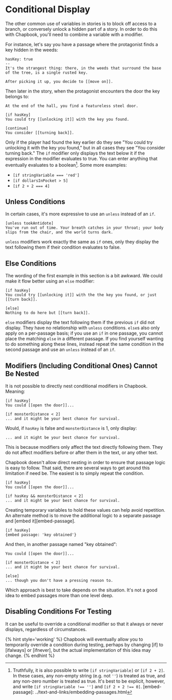 # Conditional Display

The other common use of variables in stories is to block off access to a branch, or conversely unlock a hidden part of a story. In order to do this with Chapbook, you'll need to combine a variable with a modifier.

For instance, let's say you have a passage where the protagonist finds a key hidden in the weeds:

```
hasKey: true
--
It's the strangest thing: there, in the weeds that surround the base of the tree, is a single rusted key.

After picking it up, you decide to [[move on]].
```

Then later in the story, when the protagonist encounters the door the key belongs to:

```
At the end of the hall, you find a featureless steel door.

[if hasKey]
You could try [[unlocking it]] with the key you found.

[continue]
You consider [[turning back]].
```

Only if the player had found the key earlier do they see "You could try unlocking it with the key you found," but in all cases they see "You consider turning back." The `if` modifier only displays the text below it if the expression in the modifier evaluates to true. You can enter anything that eventually evaluates to a boolean[^1]. Some more examples:
  - `[if stringVariable === 'red']`
  - `[if dollarsInPocket > 5]`
  - `[if 2 + 2 === 4]`

## Unless Conditions

In certain cases, it's more expressive to use an `unless` instead of an `if`.

```
[unless tookAntidote]
You've run out of time. Your breath catches in your throat; your body slips from the chair, and the world turns dark.
```

`unless` modifiers work exactly the same as `if` ones, only they display the text following them if their condition evaluates to false.

## Else Conditions

The wording of the first example in this section is a bit awkward. We could make it flow better using an `else` modifier:

```
[if hasKey]
You could try [[unlocking it]] with the the key you found, or just [[turn back]].

[else]
Nothing to do here but [[turn back]].
```

`else` modifiers display the text following them if the previous `if` did not display. They have no relationship with `unless` conditions. `else`s also only apply on a per-passage basis; if you use an `if` in one passage, you cannot place the matching `else` in a different passage. If you find yourself wanting to do something along these lines, instead repeat the same condition in the second passage and use an `unless` instead of an `if`.

## Modifiers (Including Conditional Ones) Cannot Be Nested

It is not possible to directly nest conditional modifiers in Chapbook. Meaning:

```
[if hasKey]
You could [[open the door]]...

[if monsterDistance < 2]
... and it might be your best chance for survival.
```

Would, if `hasKey` is false and `monsterDistance` is 1, only display:

```
... and it might be your best chance for survival.
```

This is because modifiers only affect the text directly following them. They do not affect modifiers before or after them in the text, or any other text.

Chapbook doesn't allow direct nesting in order to ensure that passage logic is easy to follow. That said, there are several ways to get around this limitation if need be. The easiest is to simply repeat the condition.

```
[if hasKey]
You could [[open the door]]...

[if hasKey && monsterDistance < 2]
... and it might be your best chance for survival.
```

Creating temporary variables to hold these values can help avoid repetition. An alternate method is to move the additional logic to a separate passage and [embed it][embed-passage].

```
[if hasKey]
{embed passage: 'key obtained'}
```

And then, in another passage named "key obtained":

```
You could [[open the door]]...

[if monsterDistance < 2]
... and it might be your best chance for survival.

[else]
... though you don't have a pressing reason to.
```

Which approach is best to take depends on the situation. It's not a good idea to embed passages more than one level deep.

## Disabling Conditions For Testing

It can be useful to override a conditional modifier so that it always or never displays, regardless of circumstances.

{% hint style='working' %}
Chapbook will eventually allow you to temporarily override a condition during testing, perhaps by changing [if] to [ifalways] or [ifnever], but the actual implementation of this idea may change.
{% endhint %}

[^1]: Truthfully, it is also possible to write `[if stringVariable]` or `[if 2 + 2]`. In these cases, any non-empty string (e.g. not `''`) is treated as true, and any non-zero number is treated as true. It's best to be explicit, however, and write `[if stringVariable !== '']` and `[if 2 + 2 !== 0]`.
[embed-passage]: ../text-and-links/embedding-passages.html